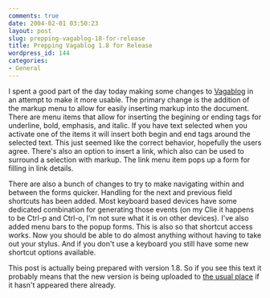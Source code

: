 ```yaml
---
comments: true
date: 2004-02-01 03:50:23
layout: post
slug: prepping-vagablog-18-for-release
title: Prepping Vagablog 1.8 for Release
wordpress_id: 144
categories:
- General
---
```


I spent a good part of the day today making some changes to [Vagablog](http://www.bitsplitter.net/vagablog/) in an attempt to make it more usable. The primary change is the addition of the markup menu to allow for easily inserting markup into the document. There are menu items that allow for inserting the begining or ending tags for underline, bold, emphasis, and italic. If you have text selected when you activate one of the items it will insert both begin and end tags around the selected text. This just seemed like the correct behavior, hopefully the users agree. There's also an option to insert a link, which also can be used to surround a selection with markup. The link menu item pops up a form for filling in link details.

There are also a bunch of changes to try to make navigating within and between the forms quicker. Handling for the next and previous field shortcuts has been added. Most keyboard based devices have some dedicated combination for generating those events (on my Clie it happens to be Ctrl-p and Ctrl-o, I'm not sure what it is on other devices). I've also added menu bars to the popup forms. This is also so that shortcut access works. Now you should be able to do almost anything without having to take out your stylus. And if you don't use a keyboard you still have some new shortcut options available.

This post is actually being prepared with version 1.8.  So if you see this text it probably means that the new version is being uploaded to [the usual place](http://www.bitsplitter.net/vagablog/) if it hasn't appeared there already.
